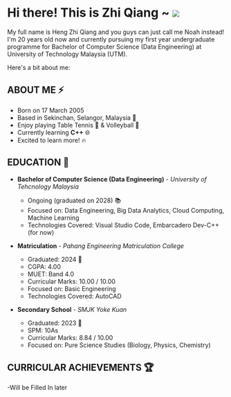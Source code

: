 # Hi there! This is Zhi Qiang ~  ![](https://user-images.githubusercontent.com/18350557/176309783-0785949b-9127-417c-8b55-ab5a4333674e.gif)
My full name is Heng Zhi Qiang and you guys can just call me Noah instead! I'm 20 years old now and currently pursuing my first year undergraduate programme for Bachelor of Computer Science (Data Engineering) at University of Technology Malaysia (UTM).

Here's a bit about me:

<!--
**hengzhiqiang/hengzhiqiang** is a ✨ _special_ ✨ repository because its `README.md` (this file) appears on your GitHub profile.-->
<!--
- 🔭 I’m currently working on ... 
- 🌱 I’m currently learning ...
- 👯 I’m looking to collaborate on ...
- 🤔 I’m looking for help with ...
- 💬 Ask me about ...
- 📫 How to reach me: Instagram (
- 😄 Pronouns: ...
- ⚡ Fun fact: ...
-->
<!-- <p style="font-family: 'Arial', serif; font-size: 16px; color: #444;"> gfd </p> -->
## ABOUT ME ⚡

- Born on 17 March 2005
- Based in Sekinchan, Selangor, Malaysia 👶 
- Enjoy playing Table Tennis 🏓 & Volleyball 🏐
- Currently learning **C++** 🌐
- Excited to learn more! 🔥

## EDUCATION 📖

- **Bachelor of Computer Science (Data Engineering)** - 
  *University of Tehcnology Malaysia*  
  - Ongoing (graduated on 2028) 📚  
  - Focused on: Data Engineering, Big Data Analytics, Cloud Computing, Machine Learning
  - Technologies Covered: Visual Studio Code, Embarcadero Dev-C++ (for now)    

- **Matriculation** - 
  *Pahang Engineering Matriculation College*    
  - Graduated: 2024 📅  
  - CGPA: 4.00
  - MUET: Band 4.0  
  - Curricular Marks: 10.00 / 10.00  
  - Focused on: Basic Engineering  
  - Technologies Covered: AutoCAD  
   
- **Secondary School** -
  *SMJK Yoke Kuan*
  - Graduated: 2023 📅  
  - SPM: 10As  
  - Curricular Marks: 8.84 / 10.00   
  - Focused on: Pure Science Studies (Biology, Physics, Chemistry)

 ## CURRICULAR ACHIEVEMENTS 🏆

 -Will be Filled In later
  
